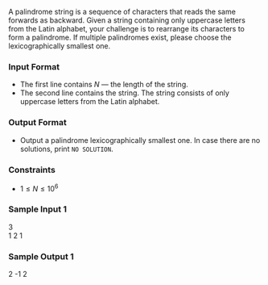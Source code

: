 A palindrome string is a sequence of characters that reads the same forwards as backward. Given a string containing only uppercase letters from the Latin alphabet, your challenge is to rearrange its characters to form a palindrome. If multiple palindromes exist, please choose the lexicographically smallest one.

### Input Format
- The first line contains $N$ — the length of the string.
- The second line contains the string. The string consists of only uppercase letters from the Latin alphabet.

### Output Format
- Output a palindrome lexicographically smallest one. In case there are no solutions, print `NO SOLUTION`.

### Constraints
- $1 ≤ N ≤ 10^6$

### Sample Input 1 
3  
1 2 1
### Sample Output 1
2 -1 2
